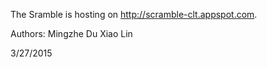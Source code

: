 The Sramble is hosting on http://scramble-clt.appspot.com.

Authors: 
Mingzhe Du
Xiao Lin

3/27/2015
